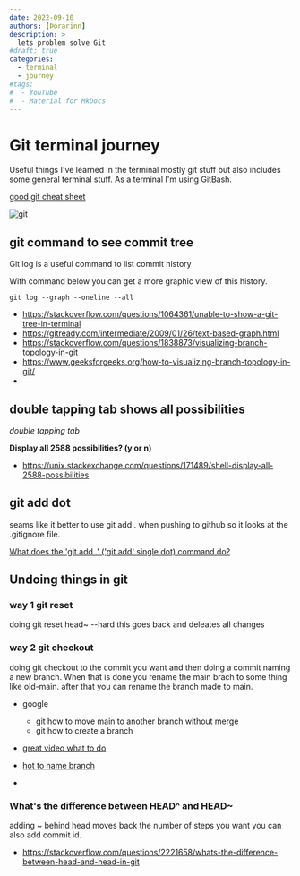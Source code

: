 ```yaml
---
date: 2022-09-10
authors: [Þórarinn]
description: >
  lets problem solve Git
#draft: true
categories:
  - terminal
  - journey
#tags:
#  - YouTube
#  - Material for MkDocs
---
```


# Git terminal journey

 Useful things I've learned in the terminal mostly git stuff but also includes some general terminal stuff. As a terminal I'm using GitBash.

[good git cheat sheet](https://wizardzines.com/git-cheat-sheet.pdf)

![git](https://upload.wikimedia.org/wikipedia/commons/thumb/0/05/0_%27Reuzen%27_Git%27_-_Enseigne_peinte_en_bois_-_Cassel_%28Nord%29_2.jpg/960px-0_%27Reuzen%27_Git%27_-_Enseigne_peinte_en_bois_-_Cassel_%28Nord%29_2.jpg)

<!-- more -->

## git command to see commit tree

Git log is a useful command to list commit history

With command below you can get a more graphic view of this history.

 ``git log --graph --oneline --all``

 - https://stackoverflow.com/questions/1064361/unable-to-show-a-git-tree-in-terminal
 - https://gitready.com/intermediate/2009/01/26/text-based-graph.html
 - https://stackoverflow.com/questions/1838873/visualizing-branch-topology-in-git
 - https://www.geeksforgeeks.org/how-to-visualizing-branch-topology-in-git/
 - 

## double tapping tab shows all possibilities

*double tapping tab*

 **Display all 2588 possibilities? (y or n)**

- https://unix.stackexchange.com/questions/171489/shell-display-all-2588-possibilities


## git add dot

 seams like it better to use git add . when pushing to github so it looks at the .gitignore file.

 [What does the 'git add .' ('git add' single dot) command do?](https://stackoverflow.com/questions/16969768/what-does-the-git-add-git-add-single-dot-command-do)
 

## Undoing things in git

### way 1 git reset

doing git reset head~<nr steps> --hard this goes back and deleates all changes

### way 2 git checkout

doing git checkout to the commit you want and then doing a commit naming a new branch. When that is done you rename the main brach to some thing like old-main.
after that you can rename the branch made to main.

- google
  - git how to move main to another branch without merge
  - git how to create a branch

- [great video what to do](https://www.youtube.com/watch?v=H2DuJNWbqLw)
- [hot to name branch](https://stackoverflow.com/questions/74574422/git-how-move-main-branch-to-another-branch-and-clean-the-main-branch)
- 


### What's the difference between HEAD^ and HEAD~

adding ~ behind head moves back the number of steps you want you can also add commit id.

- https://stackoverflow.com/questions/2221658/whats-the-difference-between-head-and-head-in-git
